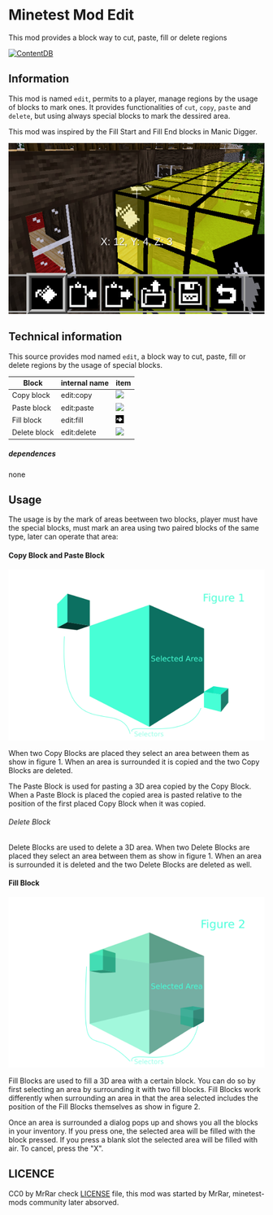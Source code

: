 Minetest Mod Edit
==================

This mod provides a block way to cut, paste, fill or delete regions

[![ContentDB](https://content.minetest.net/packages/Mr.%20Rar/edit/shields/downloads/)](https://content.minetest.net/packages/Mr.%20Rar/edit/)


Information
-----------

This mod is named `edit`, permits to a player, manage regions by the usage 
of blocks to mark ones. It provides functionalities of `cut`, `copy`, `paste` and `delete`, 
but using always special blocks to mark the dessired area.

This mod was inspired by the Fill Start and Fill End blocks in Manic Digger.

![screenshot](screenshot.png)

Technical information
---------------------

This source provides mod named `edit`, a block way to cut, paste, fill 
or delete regions by the usage of special blocks.

| Block       | internal name | item             |
| ----------- | ---------- | ------------------- |
| Copy block  | edit:copy  | ![](textures/edit_copy.png)  |
| Paste block | edit:paste | ![](textures/edit_paste.png) |
| Fill block  | edit:fill  | ![](textures/edit_fill.png)  |
| Delete block | edit:delete | ![](textures/edit_delete.png)  |

##### dependences

none

Usage
------

The usage is by the mark of areas beetween two blocks, player must have the special blocks, 
must mark an area using two paired blocks of the same type, later can operate that area:


#### Copy Block and Paste Block

![editblocks1copy.png](editblocks1copy.png)

When two Copy Blocks are placed they select an area between them as show
in figure 1. When an area is surrounded it is copied and the two Copy
Blocks are deleted.

The Paste Block is used for pasting a 3D area copied by the Copy Block.
When a Paste Block is placed the copied area is pasted relative to the
position of the first placed Copy Block when it was copied.

###### Delete Block

Delete Blocks are used to delete a 3D area. When two Delete Blocks are
placed they select an area between them as show in figure 1. When an area
is surrounded it is deleted and the two Delete Blocks are deleted as well.

#### Fill Block

![](editblocks2delete.png)


Fill Blocks are used to fill a 3D area with a certain block. You can do so
by first selecting an area by surrounding it with two fill blocks. Fill
Blocks work differently when surrounding an area in that the area selected
includes the position of the Fill Blocks themselves as show in figure 2.

Once an area is surrounded a dialog pops up and shows you all the blocks
in your inventory. If you press one, the selected area will be filled with
the block pressed. If you press a blank slot the selected area will be
filled with air. To cancel, press the "X".

LICENCE
-------

CC0 by MrRar check [LICENSE](LICENSE) file, this mod was started by MrRar, 
minetest-mods community later absorved.

